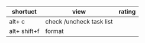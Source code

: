 
| shortuct     | view                     | rating |
| ------------ | ------------------------ | ------ |
| alt+ c       | check /uncheck task list |        |
| alt+ shift+f | format                   |        |